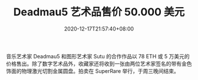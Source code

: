 ﻿---
title: "Deadmau5 艺术品售价 50.000 美元"
date: 2020-12-17T21:57:40+08:00
lastmod: 2020-12-17T16:45:40+08:00
draft: false
authors: ["Karena"]
description: "音乐艺术家 Deadmau5 和图形艺术家 Sutu 的合作作品以 78 ETH 或 5 万美元的价格售出。除了数字艺术品外，收藏家还将收到一张由两位艺术家签名的带有金色饰面的物理激光切割金属圆盘。拍卖在 SuperRare 举行，于周三晚间结束。"
featuredImage: "deadmau5-artwork-sells-for-50-000.png"
tags: ["Action Game","动作游戏","Play to Earn"]
categories: ["news"]
news: ["动作游戏"]
weight: 
lightgallery: true
pinned: false
recommend: false
recommend1: false
---

音乐艺术家 Deadmau5 和图形艺术家 Sutu 的合作作品以 78 ETH 或 5 万美元的价格售出。除了数字艺术品外，收藏家还将收到一张由两位艺术家签名的带有金色饰面的物理激光切割金属圆盘。拍卖在 SuperRare 举行，于周三晚间结束。

<!--more-->

